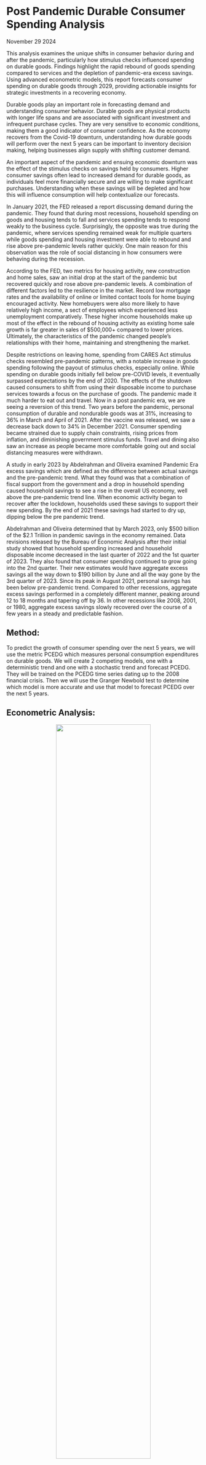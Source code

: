 # Post Pandemic Durable Consumer Spending Analysis


November 29 2024

This analysis examines the unique shifts in consumer behavior during and after the pandemic, particularly how stimulus checks influenced spending on durable goods. Findings highlight the rapid rebound of goods spending compared to services and the depletion of pandemic-era excess savings. Using advanced econometric models, this report forecasts consumer spending on durable goods through 2029, providing actionable insights for strategic investments in a recovering economy.

Durable goods play an important role in forecasting demand and understanding consumer behavior.  Durable goods are physical products with longer life spans and are associated with significant investment and infrequent purchase cycles.  They are very sensitive to economic conditions, making them a good indicator of consumer confidence.  As the economy recovers from the Covid-19 downturn, understanding how durable goods will perform over the next 5 years can be important to inventory decision making, helping businesses align supply with shifting customer demand.  

An important aspect of the pandemic and ensuing economic downturn was the effect of the stimulus checks on savings held by consumers.  Higher consumer savings often lead to increased demand for durable goods, as individuals feel more financially secure and are willing to make significant purchases.  Understanding when these savings will be depleted and how this will influence consumption will help contextualize our forecasts.  

In January 2021, the FED released a report discussing demand during the pandemic.  They found that during most recessions, household spending on goods and housing tends to fall and services spending tends to respond weakly to the business cycle.  Surprisingly, the opposite was true during the pandemic, where services spending remained weak for multiple quarters while goods spending and housing investment were able to rebound and rise above pre-pandemic levels rather quickly.  One main reason for this observation was the role of social distancing in how consumers were behaving during the recession.  

According to the FED, two metrics for housing activity, new construction and home sales, saw an initial drop at the start of the pandemic but recovered quickly and rose above pre-pandemic levels.  A combination of different factors led to the resilience in the market.  Record low mortgage rates and the availability of online or limited contact tools for home buying encouraged activity.  New homebuyers were also more likely to have relatively high income, a sect of employees which experienced less unemployment comparatively.  These higher income households make up most of the effect in the rebound of housing activity as existing home sale growth is far greater in sales of $500,000+ compared to lower prices.  Ultimately, the characteristics of the pandemic changed people’s relationships with their home, maintaining and strengthening the market.  

Despite restrictions on leaving home, spending from CARES Act stimulus checks resembled pre-pandemic patterns, with a notable increase in goods spending following the payout of stimulus checks, especially online. While spending on durable goods initially fell below pre-COVID levels, it eventually surpassed expectations by the end of 2020\.  The effects of the shutdown caused consumers to shift from using their disposable income to purchase services towards a focus on the purchase of goods.  The pandemic made it much harder to eat out and travel.  Now in a post pandemic era, we are seeing a reversion of this trend.  Two years before the pandemic, personal consumption of durable and nondurable goods was at 31%, increasing to 36% in March and April of 2021\.  After the vaccine was released, we saw a decrease back down to 34% in December 2021\.  Consumer spending became strained due to supply chain constraints, rising prices from inflation, and diminishing government stimulus funds.  Travel and dining also saw an increase as people became more comfortable going out and social distancing measures were withdrawn.  

A study in early 2023 by Abdelrahman and Oliveira examined Pandemic Era excess savings which are defined as the difference between actual savings and the pre-pandemic trend.  What they found was that a combination of fiscal support from the government and a drop in household spending caused household savings to see a rise in the overall US economy, well above the pre-pandemic trend line.  When economic activity began to recover after the lockdown, households used these savings to support their new spending.  By the end of 2021 these savings had started to dry up, dipping below the pre pandemic trend.  

Abdelrahman and Oliveira determined that by March 2023, only $500 billion of the $2.1 Trillion in pandemic savings in the economy remained. Data revisions released by the Bureau of Economic Analysis after their initial study showed that household spending increased and household disposable income decreased in the last quarter of 2022 and the 1st quarter of 2023\.  They also found that consumer spending continued to grow going into the 2nd quarter.  Their new estimates would have aggregate excess savings all the way down to $190 billion by June and all the way gone by the 3rd quarter of 2023\.  Since its peak in August 2021, personal savings has been below pre-pandemic trend.  Compared to other recessions, aggregate excess savings performed in a completely different manner, peaking around 12 to 18 months and tapering off by 36\.  In other recessions like 2008, 2001, or 1980, aggregate excess savings slowly recovered over the course of a few years in a steady and predictable fashion.  

## Method:


To predict the growth of consumer spending over the next 5 years, we will use the metric PCEDG which measures personal consumption expenditures on durable goods.  We will create 2 competing models, one with a deterministic trend and one with a stochastic trend and forecast PCEDG. They will be trained on the PCEDG time series dating up to the 2008 financial crisis.  Then we will use the Granger Newbold test to determine which model is more accurate and use that model to forecast PCEDG over the next 5 years.  



## Econometric Analysis:

<p align="center">
  <img src="https://github.com/chuckles023/Post-Pandemic-Durable-Consumer-Spending-Analysis/blob/main/images/pi31.png" width="70%">
</p>

 
**A graph of PCEDG (1984 \- Present)**  
**Unit: Billions of Dollars**  
**Frequency: Monthly**

## Modeling Personal Consumption using a Deterministic Trend ARMA (3,3):

```
 Box-Jenkins - Estimation by LS Gauss-Newton
NO CONVERGENCE IN 100 ITERATIONS
LAST CRITERION WAS  0.0003008
TRY INCREASING ITERS OPTION

Dependent Variable LPCE
Monthly Data From 1984:01 To 2009:01
Usable Observations                       301
Degrees of Freedom                        293
Centered R^2                        0.9957698
R-Bar^2                             0.9956688
Uncentered R^2                      0.9999853
Mean of Dependent Variable       6.5286337876
Std Error of Dependent Variable  0.3860471760
Standard Error of Estimate       0.0254065885
Sum of Squared Residuals         0.1891299579
Log Likelihood                       682.4504
Durbin-Watson Statistic                2.0590
Q(36-6)                               24.9151
Significance Level of Q             0.7291489

    Variable                        Coeff      Std Error      T-Stat      Signif
************************************************************************************
1.  CONSTANT                        177.67946  11378.06246      0.01562  0.98755139
2.  AR{1}                             0.89998      0.42986      2.09365  0.03715081
3.  AR{2}                            -0.13693      0.45329     -0.30208  0.76280702
4.  AR{3}                             0.23639      0.36665      0.64474  0.51960104
5.  MA{1}                            -0.31526      0.43410     -0.72623  0.46827769
6.  MA{2}                             0.07209      0.35221      0.20467  0.83797417
7.  MA{3}                             0.00796      0.19433      0.04095  0.96736128
8.  TREND                            -0.04522      1.90340     -0.02376  0.98106099

Inverse Roots of AR and MA polynomials
Absolute Value of MA Roots
1   0.077592
2   0.320262
3   0.320262

Absolute Value of AR Roots
1   0.486304
2   0.486304
3   0.999587

```

<p align="center">
  <img src = "https://github.com/chuckles023/Post-Pandemic-Durable-Consumer-Spending-Analysis/blob/main/images/pi32.png" width="45%">
  <img src = "https://github.com/chuckles023/Post-Pandemic-Durable-Consumer-Spending-Analysis/blob/main/images/pi33.png" width="45%">
</p>

The deterministic trend ARMA (3,3) model for the log of personal consumption expenditures (LPCE) demonstrates a strong overall fit, with an R2R2 of 0.9958. However, individual parameter significance is mixed:

* Trend Term: The coefficient (-0.04522) is not statistically significant (p=0.981p=0.981). 
* AR(1): Statistically significant (p=0.037p=0.037), indicating a relationship between current and previous periods.
* Other AR/MA Terms: Generally not significant, suggesting potential overfitting or issues in capturing underlying data dynamics. Despite high R2R2, the lack of significant coefficients raises concerns about the model's predictive power and robustness.

<p align="center">
  <img src="https://github.com/chuckles023/Post-Pandemic-Durable-Consumer-Spending-Analysis/blob/main/images/pi34.png" width="70%">
</p>
```
Forecast Analysis for PCEFOR
From 2009:02 to 2014:12
Mean Error                 -0.0887747
Mean Absolute Error         0.0936523
Root Mean Square Error      0.1139442
Mean Square Error            0.012983
Theil's U                  153.145408

Mean Pct Error              -0.012800
Mean Abs Pct Error           0.013504
Root Mean Square Pct Error   0.016431
Theil's Relative U         153.980148

Theil Inequality Measure     0.008164
  Bias                       0.607007
  Variance                   0.372274
  Covariance                 0.020719

```

Forecast analysis reveals:

* Mean Absolute Error (MAE): 0.0937, indicating the model's average forecast error is small relative to the scale of LPCE.  
* Root Mean Square Error (RMSE): 0.1139, slightly larger, suggesting occasional larger deviations.  
* Theil's U (153.15): Very high, indicating poor relative performance compared to naive forecasting methods. While the deterministic trend model captures overall trends, its high forecast error variance and poor comparative performance suggest limited accuracy for long-term forecasting.

 

## Modeling Personal Consumption Expenditures using a Stochastic Trend ARIMA (1,1,3):

'''
Box-Jenkins - Estimation by LS Gauss-Newton
Convergence in    42 Iterations. Final criterion was  0.0000071 <=  0.0000100

Dependent Variable LPCE, differenced 1 times
Monthly Data From 1984:01 To 2009:01
Usable Observations                       301
Degrees of Freedom                        296
Centered R^2                        0.9956981
R-Bar^2                             0.9956399
Uncentered R^2                      0.9999851
Mean of Dependent Variable       6.5286337876
Std Error of Dependent Variable  0.3860471760
Standard Error of Estimate       0.0254910500
Sum of Squared Residuals         0.1923389145
Log Likelihood                       679.9183
Durbin-Watson Statistic                1.9915
Q(36-4)                               23.8464
Significance Level of Q             0.8499215

    Variable                        Coeff      Std Error      T-Stat      Signif
************************************************************************************
1.  CONSTANT                      0.003639446  0.000864197      4.21136  0.00003372
2.  AR{1}                         0.464862437  0.233597543      1.99001  0.04750909
3.  MA{1}                        -0.897620343  0.235492944     -3.81167  0.00016793
4.  MA{2}                         0.062120168  0.130665772      0.47541  0.63484348
5.  MA{3}                         0.147139486  0.060113638      2.44769  0.01495840

Inverse Roots of AR and MA polynomials

Absolute Value of MA Roots
1   0.322716
2   0.675235
3   0.675235

Absolute Value of AR Roots
1   0.464862
2   1.000000

'''

<p align="center">
  <img src = "https://github.com/chuckles023/Post-Pandemic-Durable-Consumer-Spending-Analysis/blob/main/images/pi35.png" width="45%">
  <img src = "https://github.com/chuckles023/Post-Pandemic-Durable-Consumer-Spending-Analysis/blob/main/images/pi36.png" width="45%">
</p>

The stochastic trend ARIMA (1,1,3) model for LPCE exhibits:

* Significant Parameters: The constant (p=0.000p=0.000), AR(1) (p=0.048p=0.048), and MA(3) (p=0.015p=0.015) are statistically significant, supporting the inclusion of these terms. 
* Good Fit: R2=0.9957R2=0.9957, comparable to the deterministic model, but with fewer parameters.  
* Stationarity Achieved: Differencing effectively removed the stochastic trend. This model is more parsimonious and statistically valid, suggesting it better captures the dynamics of LPCE.

 
<p align="center">
  <img src="https://github.com/chuckles023/Post-Pandemic-Durable-Consumer-Spending-Analysis/blob/main/images/pi37.png" width="70%">
</p>
```
Forecast Analysis for PCEFOR2
From 2009:02 to 2014:12
Mean Error                 0.02069965
Mean Absolute Error        0.02227465
Root Mean Square Error     0.02517930
Mean Square Error            0.000634
Theil's U                    7.002004

Mean Pct Error               0.002937
Mean Abs Pct Error           0.003164
Root Mean Square Pct Error   0.003579
Theil's Relative U           7.045567

Theil Inequality Measure     0.001790
  Bias                       0.675832
  Variance                   0.000000
  Covariance                 0.324168
```

Forecast analysis for ARIMA (1,1,3) indicates:

* Lower Forecast Errors: MAE of 0.0223 and RMSE of 0.0252, much smaller than the deterministic trend model.  
* Theil's U (7.00): Drastically lower, showing better forecasting accuracy relative to naive methods. This model's reduced errors and superior performance metrics suggest it is the better choice for forecasting LPCE.

 

## Model Comparisons:
<p align="center">
  <img src="https://github.com/chuckles023/Post-Pandemic-Durable-Consumer-Spending-Analysis/blob/main/images/pi38.png" width="70%">
</p>

**Granger-Newbold Test:**

Granger-Newbold Forecast Comparison Test  
Forecasts of LPCE over 2009:02 to 2014:12

Forecast Test Stat P(GN\>x)  
PCEFOR     20.1132 0.00000  
PCEFOR2   \-20.1132 1.00000

<p align="center">
  <img src = "https://github.com/chuckles023/Post-Pandemic-Durable-Consumer-Spending-Analysis/blob/main/images/pi39.png" width="45%">
  <img src = "https://github.com/chuckles023/Post-Pandemic-Durable-Consumer-Spending-Analysis/blob/main/images/pi310.png" width="45%">
</p>

'''
Correlations of PCEFOR Errors
Monthly Data From 2009:02 To 2014:12

Lag     ACF        PACF
   1   0.970391   0.970391
   2   0.954876   0.226546
   3   0.947539   0.199033
   4   0.934967  -0.005741
   5   0.920045  -0.046836
   6   0.904972  -0.054346
   7   0.896462   0.088038
   8   0.872603  -0.236849

Ljung-Box Q-Statistics
Lags  Statistic Signif Lvl
   1     69.723   0.000000
   2    138.213   0.000000
   3    206.646   0.000000
   4    274.270   0.000000
   5    340.744   0.000000
   6    406.048   0.000000
   7    471.131   0.000000
   8    533.774   0.000000

Correlations of PCEFOR2 Errors
Monthly Data From 2009:02 To 2014:12

Lag     ACF        PACF
   1    0.32363    0.32363
   2    0.05188   -0.05904
   3    0.03070    0.03589
   4   -0.07522   -0.10519
   5   -0.19145   -0.15039
   6   -0.23875   -0.15164
   7   -0.08414    0.04367
   8   -0.19210   -0.20994

Ljung-Box Q-Statistics
Lags  Statistic Signif Lvl
   1      7.755   0.005357
   2      7.957   0.018713
   3      8.029   0.045419
   4      8.467   0.075908
   5     11.345   0.044953
   6     15.890   0.014355
   7     16.464   0.021201
   8     19.500   0.012403

'''
```
Diebold-Mariano Forecast Comparison Test  
Forecasts of PCEDG over 2009:02 to 2014:12  
Test Statistics Corrected for Serial Correlation of 6 lags  
Forecast    MSE     Test Stat P(DM\>x)  
PCEXP    16169.1851    2.8794 0.00199  
PCEXP2     806.9966   \-2.8794 0.99801
```
Granger-Newbold Test:
A test statistic of 20.1132 for the deterministic model and \-20.1132 for the stochastic model confirms significant differences in forecasting accuracy. The stochastic trend model is superior, as its errors exhibit lower autocorrelation and variance.

Diebold-Mariano Test:
The stochastic model (MSE \= 807\) significantly outperforms the deterministic model (MSE \= 16169), with a pp-value of 0.002 favoring the stochastic trend model. Conclusion: The stochastic trend ARIMA model is the more accurate and reliable choice for forecasting.

## Forecasting 2024-2029 using the ARIMA Model:

### Model:
```
Box-Jenkins - Estimation by LS Gauss-Newton
Convergence in    18 Iterations. Final criterion was  0.0000059 <=  0.0000100

Dependent Variable LPCE, differenced 1 times
Monthly Data From 1984:01 To 2024:10
Usable Observations                       490
Degrees of Freedom                        485
Centered R^2                        0.9969376
R-Bar^2                             0.9969123
Uncentered R^2                      0.9999839
Mean of Dependent Variable       6.8148112637
Std Error of Dependent Variable  0.4961822306
Standard Error of Estimate       0.0275712126
Sum of Squared Residuals         0.3686833052
Log Likelihood                      1066.8147
Durbin-Watson Statistic                1.9965
Q(36-4)                               31.8843
Significance Level of Q             0.4724967

    Variable                        Coeff      Std Error      T-Stat      Signif
************************************************************************************
1.  CONSTANT                      0.003844793  0.000683903      5.62184  0.00000003
2.  AR{1}                         0.290354553  0.484454476      0.59934  0.54922383
3.  MA{1}                        -0.556794226  0.485359352     -1.14718  0.25187310
4.  MA{2}                        -0.137833740  0.137726044     -1.00078  0.31743127
5.  MA{3}                         0.082433978  0.107368024      0.76777  0.44299730

Inverse Roots of AR and MA polynomials
Absolute Value of MA Roots
1   0.379356
2   0.425718
3   0.510432

Absolute Value of AR Roots
1   0.290355
2   1.000000

```


<p align="center">
  <img src = "https://github.com/chuckles023/Post-Pandemic-Durable-Consumer-Spending-Analysis/blob/main/images/pi311.png" width="45%">
  <img src = "https://github.com/chuckles023/Post-Pandemic-Durable-Consumer-Spending-Analysis/blob/main/images/pi312.png" width="45%">
</p>

### Forecasts:
```
**Random Simulation Forecast:**  
forecast for 2025:05    2283.81536  
forecast for 2025:11    2240.53694  
forecast for 2029:01    2614.70652 
```
<p align="center">
  <img src="https://github.com/chuckles023/Post-Pandemic-Durable-Consumer-Spending-Analysis/blob/main/images/pi313.png" width="70%">
</p>
```
**Bootstrap Forecast:**  
forecast for 2025:05    2376.59793  
forecast for 2025:11    2529.02747  
forecast for 2029:01    2736.78437
```
<p align="center">
  <img src="https://github.com/chuckles023/Post-Pandemic-Durable-Consumer-Spending-Analysis/blob/main/images/pi314.png" width="70%">
</p>
## Conclusion:

From the research I can determine that excess household savings are in fact going down, but I believe that they will deviate towards the trend and will recover over the next couple years as we see inflation cool down, as it was at its peak in June 2022\.  Consumer spending overall was very different during the pandemic which had an effect on how savings were used, which will also return to the pre-pandemic trend. The stochastic trend model predicts a sustained increase in durable goods spending through 2029, providing a robust basis for investment decisions. While uncertainties remain, such as potential economic shocks, the forecast supports confidence in market stability and growth in the durable goods sector.  

**Sources:**

1. [**https://www.frbsf.org/research-and-insights/publications/economic-letter/2023/05/rise-and-fall-of-pandemic-excess-savings/**](https://www.frbsf.org/research-and-insights/publications/economic-letter/2023/05/rise-and-fall-of-pandemic-excess-savings/)

2. [**https://www.frbsf.org/research-and-insights/data-and-indicators/pandemic-era-excess-savings/**](https://www.frbsf.org/research-and-insights/data-and-indicators/pandemic-era-excess-savings/)

3. [**https://www.federalreserve.gov/econres/notes/feds-notes/the-unusual-composition-of-demand-during-the-pandemic-20210114.html**](https://www.federalreserve.gov/econres/notes/feds-notes/the-unusual-composition-of-demand-during-the-pandemic-20210114.html) 

4. [**https://www.wsj.com/articles/consumers-are-pivoting-spending-to-services-like-dining-and-travel-11643797808**](https://www.wsj.com/articles/consumers-are-pivoting-spending-to-services-like-dining-and-travel-11643797808) 

**Google Doc Backup: [https://docs.google.com/document/d/1Y-tgRmOcSbbQkaNLWTNiM6cHRU4rmoXSLNVfwsDYYpE/edit?usp=sharing](https://docs.google.com/document/d/1Y-tgRmOcSbbQkaNLWTNiM6cHRU4rmoXSLNVfwsDYYpE/edit?usp=sharing)** 
